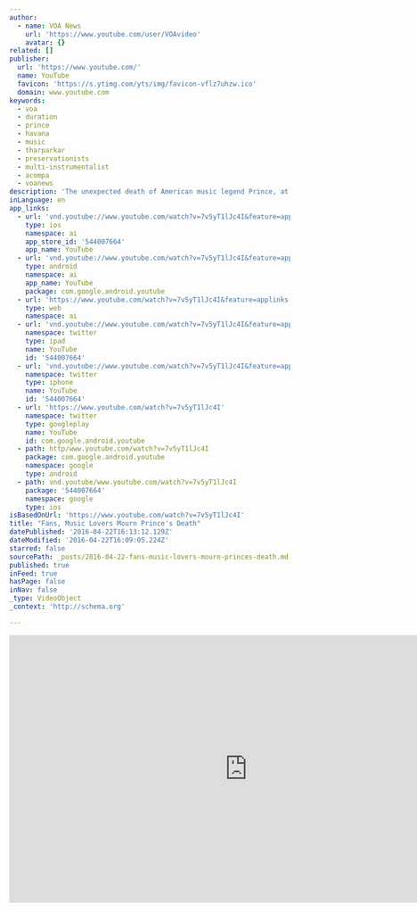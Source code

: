 ```yaml
---
author:
  - name: VOA News
    url: 'https://www.youtube.com/user/VOAvideo'
    avatar: {}
related: []
publisher:
  url: 'https://www.youtube.com/'
  name: YouTube
  favicon: 'https://s.ytimg.com/yts/img/favicon-vflz7uhzw.ico'
  domain: www.youtube.com
keywords:
  - voa
  - duration
  - prince
  - havana
  - music
  - tharparkar
  - preservationists
  - multi-instrumentalist
  - acompa
  - voanews
description: 'The unexpected death of American music legend Prince, at the age of 57, has shocked and saddened his fans and music lovers worldwide. Born Prince Rogers Nelson, the singer, songwriter, multi-instrumentalist and actor was found dead Thursday at his home in suburban Minneapolis.'
inLanguage: en
app_links:
  - url: 'vnd.youtube://www.youtube.com/watch?v=7v5yT1lJc4I&feature=applinks'
    type: ios
    namespace: ai
    app_store_id: '544007664'
    app_name: YouTube
  - url: 'vnd.youtube://www.youtube.com/watch?v=7v5yT1lJc4I&feature=applinks'
    type: android
    namespace: ai
    app_name: YouTube
    package: com.google.android.youtube
  - url: 'https://www.youtube.com/watch?v=7v5yT1lJc4I&feature=applinks'
    type: web
    namespace: ai
  - url: 'vnd.youtube://www.youtube.com/watch?v=7v5yT1lJc4I&feature=applinks'
    namespace: twitter
    type: ipad
    name: YouTube
    id: '544007664'
  - url: 'vnd.youtube://www.youtube.com/watch?v=7v5yT1lJc4I&feature=applinks'
    namespace: twitter
    type: iphone
    name: YouTube
    id: '544007664'
  - url: 'https://www.youtube.com/watch?v=7v5yT1lJc4I'
    namespace: twitter
    type: googleplay
    name: YouTube
    id: com.google.android.youtube
  - path: http/www.youtube.com/watch?v=7v5yT1lJc4I
    package: com.google.android.youtube
    namespace: google
    type: android
  - path: vnd.youtube/www.youtube.com/watch?v=7v5yT1lJc4I
    package: '544007664'
    namespace: google
    type: ios
isBasedOnUrl: 'https://www.youtube.com/watch?v=7v5yT1lJc4I'
title: "Fans, Music Lovers Mourn Prince's Death"
datePublished: '2016-04-22T16:13:12.129Z'
dateModified: '2016-04-22T16:09:05.224Z'
starred: false
sourcePath: _posts/2016-04-22-fans-music-lovers-mourn-princes-death.md
published: true
inFeed: true
hasPage: false
inNav: false
_type: VideoObject
_context: 'http://schema.org'

---
```

<iframe src="https://cdn.embedly.com/widgets/media.html?src=https%3A%2F%2Fwww.youtube.com%2Fembed%2F7v5yT1lJc4I%3Ffeature%3Doembed&amp;url=https%3A%2F%2Fwww.youtube.com%2Fwatch%3Fv%3D7v5yT1lJc4I&amp;image=https%3A%2F%2Fi.ytimg.com%2Fvi%2F7v5yT1lJc4I%2Fhqdefault.jpg&amp;key=b7d04c9b404c499eba89ee7072e1c4f7&amp;type=text%2Fhtml&amp;schema=youtube" width="854" height="480" scrolling="no" frameborder="0" allowfullscreen="" style=""></iframe>